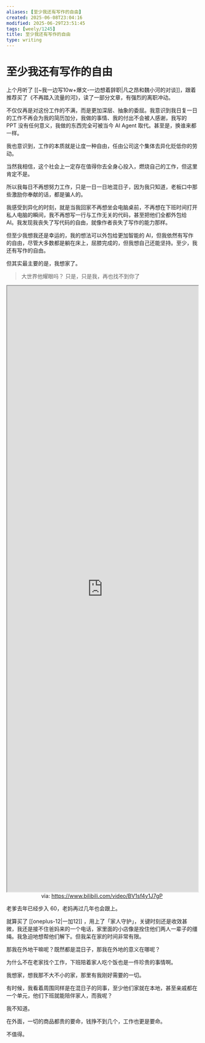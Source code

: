 ```yaml
---
aliases: [至少我还有写作的自由]
created: 2025-06-08T23:04:16
modified: 2025-06-29T23:51:45
tags: [weely/1245]
title: 至少我还有写作的自由
type: writing
---
```


# 至少我还有写作的自由

上个月听了 [[~我一边写10w+爆文-一边想着辞职|凡之昂和魏小河的对谈]]，跟着推荐买了《不再踏入流量的河》，读了一部分文章，有强烈的离职冲动。

不仅仅再是对这份工作的不满，而是更加深层、抽象的委屈。我意识到我日复一日的工作不再会为我的简历加分，我做的事情、我的付出不会被人感谢，我写的 PPT 没有任何意义，我做的东西完全可被当今 AI Agent 取代。甚至是，换谁来都一样。

我也意识到，工作的本质就是让度一种自由，任由公司这个集体去异化贬低你的劳动。

当然我相信，这个社会上一定存在值得你去全身心投入，燃烧自己的工作，但这里肯定不是。

所以我每日不再想努力工作，只是一日一日地混日子，因为我只知道，老板口中那些激励你奉献的话，都是骗人的。

我感受到异化的时刻，就是当我回家不再想坐会电脑桌前，不再想在下班时间打开私人电脑的瞬间，我不再想写一行与工作无关的代码，甚至把他们全都外包给 AI。我发现我丧失了写代码的自由，就像作者丧失了写作的能力那样。

但至少我想我还是幸运的，我的想法可以外包给更加智能的 AI，但我依然有写作的自由，尽管大多数都是躺在床上，屈膝完成的，但我想自己还能坚持。至少，我还有写作的自由。

但其实最主要的是，我想家了。

> 大世界他耀眼吗？
> 只是，只是我，再也找不到你了

<iframe src='https://player.bilibili.com/player.html?isOutside=true&bvid=BV1sf4y1J7gP&p=1&autoplay=false' style='height:40vh;width:100%' class='iframe-radius' allow='fullscreen'></iframe>
<center>via: <a href='https://www.bilibili.com/video/BV1sf4y1J7gP' target='_blank' class='external-link'>https://www.bilibili.com/video/BV1sf4y1J7gP</a></center>

老爹去年已经步入 60，老妈再过几年也会跟上。

就算买了 [[oneplus-12|一加12]] ，用上了「家人守护」，关键时刻还是收效甚微，我还是接不住爸妈来的一个电话，家里面的小店像是拴住他们两人一辈子的缰绳。我急迫地想帮他们解下。但我呆在家的时间非常有限。

那我在外地干嘛呢？既然都是混日子，那我在外地的意义在哪呢？

为什么不在老家找个工作，下班陪着家人吃个饭也是一件珍贵的事情啊。

我想家，想我那不大不小的家，那里有我刚好需要的一切。

有时候，我看着周围同样是在混日子的同事，至少他们家就在本地，甚至亲戚都在一个单元，他们下班就能陪伴家人，而我呢？

我不知道。

在外面，一切的商品都贵的要命，钱挣不到几个，工作也更是要命。

不值得。
